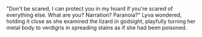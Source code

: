 "Don't be scared, I can protect you in my hoard if you're scared of everything else. What are you? Narration? Paranoia?" Lyva wondered, holding it close as she examined the lizard in godsight, playfully turning her metal body to verdigris in spreading stains as if she had been poisoned.